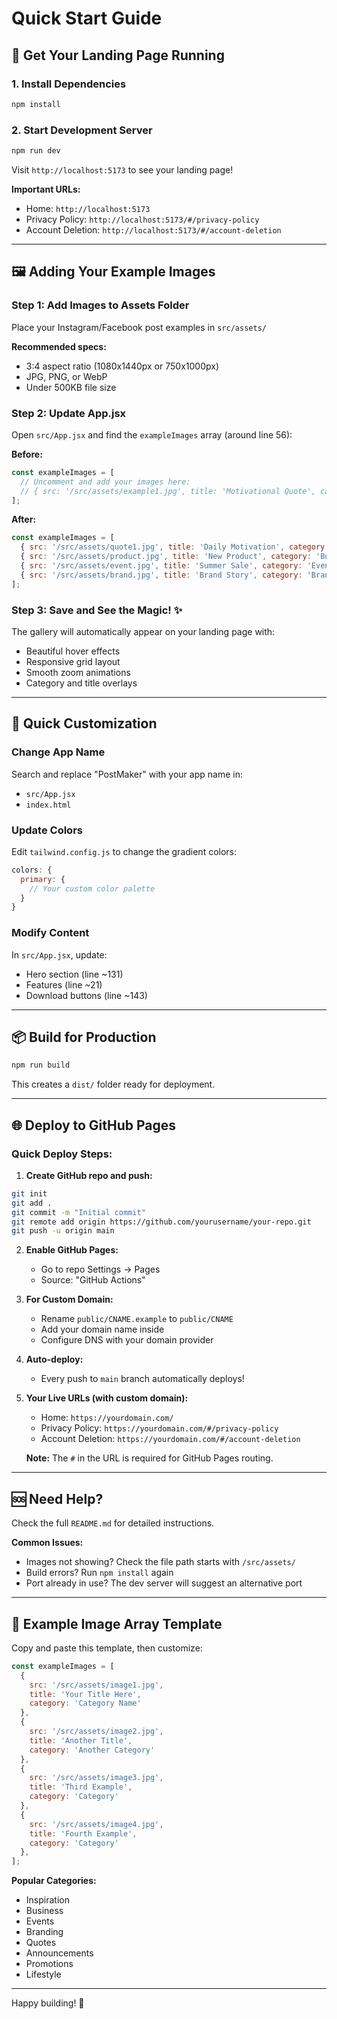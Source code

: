 # Quick Start Guide

## 🚀 Get Your Landing Page Running

### 1. Install Dependencies
```bash
npm install
```

### 2. Start Development Server
```bash
npm run dev
```
Visit `http://localhost:5173` to see your landing page!

**Important URLs:**
- Home: `http://localhost:5173`
- Privacy Policy: `http://localhost:5173/#/privacy-policy`
- Account Deletion: `http://localhost:5173/#/account-deletion`

---

## 🖼️ Adding Your Example Images

### Step 1: Add Images to Assets Folder
Place your Instagram/Facebook post examples in `src/assets/`

**Recommended specs:**
- 3:4 aspect ratio (1080x1440px or 750x1000px)
- JPG, PNG, or WebP
- Under 500KB file size

### Step 2: Update App.jsx

Open `src/App.jsx` and find the `exampleImages` array (around line 56):

**Before:**
```javascript
const exampleImages = [
  // Uncomment and add your images here:
  // { src: '/src/assets/example1.jpg', title: 'Motivational Quote', category: 'Inspiration' },
];
```

**After:**
```javascript
const exampleImages = [
  { src: '/src/assets/quote1.jpg', title: 'Daily Motivation', category: 'Inspiration' },
  { src: '/src/assets/product.jpg', title: 'New Product', category: 'Business' },
  { src: '/src/assets/event.jpg', title: 'Summer Sale', category: 'Events' },
  { src: '/src/assets/brand.jpg', title: 'Brand Story', category: 'Branding' },
];
```

### Step 3: Save and See the Magic! ✨
The gallery will automatically appear on your landing page with:
- Beautiful hover effects
- Responsive grid layout
- Smooth zoom animations
- Category and title overlays

---

## 🎨 Quick Customization

### Change App Name
Search and replace "PostMaker" with your app name in:
- `src/App.jsx`
- `index.html`

### Update Colors
Edit `tailwind.config.js` to change the gradient colors:
```javascript
colors: {
  primary: {
    // Your custom color palette
  }
}
```

### Modify Content
In `src/App.jsx`, update:
- Hero section (line ~131)
- Features (line ~21)
- Download buttons (line ~143)

---

## 📦 Build for Production

```bash
npm run build
```

This creates a `dist/` folder ready for deployment.

---

## 🌐 Deploy to GitHub Pages

### Quick Deploy Steps:

1. **Create GitHub repo and push:**
```bash
git init
git add .
git commit -m "Initial commit"
git remote add origin https://github.com/yourusername/your-repo.git
git push -u origin main
```

2. **Enable GitHub Pages:**
   - Go to repo Settings → Pages
   - Source: "GitHub Actions"

3. **For Custom Domain:**
   - Rename `public/CNAME.example` to `public/CNAME`
   - Add your domain name inside
   - Configure DNS with your domain provider

4. **Auto-deploy:**
   - Every push to `main` branch automatically deploys!

5. **Your Live URLs (with custom domain):**
   - Home: `https://yourdomain.com/`
   - Privacy Policy: `https://yourdomain.com/#/privacy-policy`
   - Account Deletion: `https://yourdomain.com/#/account-deletion`
   
   **Note:** The `#` in the URL is required for GitHub Pages routing.

---

## 🆘 Need Help?

Check the full `README.md` for detailed instructions.

**Common Issues:**
- Images not showing? Check the file path starts with `/src/assets/`
- Build errors? Run `npm install` again
- Port already in use? The dev server will suggest an alternative port

---

## 📝 Example Image Array Template

Copy and paste this template, then customize:

```javascript
const exampleImages = [
  { 
    src: '/src/assets/image1.jpg', 
    title: 'Your Title Here', 
    category: 'Category Name' 
  },
  { 
    src: '/src/assets/image2.jpg', 
    title: 'Another Title', 
    category: 'Another Category' 
  },
  { 
    src: '/src/assets/image3.jpg', 
    title: 'Third Example', 
    category: 'Category' 
  },
  { 
    src: '/src/assets/image4.jpg', 
    title: 'Fourth Example', 
    category: 'Category' 
  },
];
```

**Popular Categories:**
- Inspiration
- Business
- Events
- Branding
- Quotes
- Announcements
- Promotions
- Lifestyle

---

Happy building! 🎉
